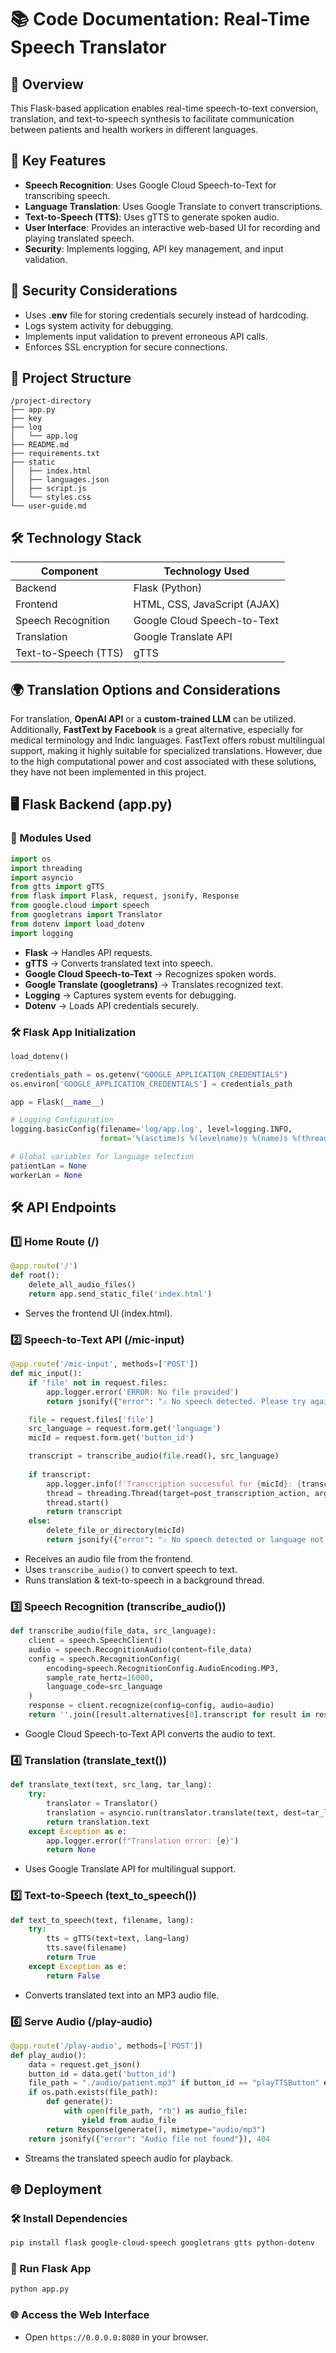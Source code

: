 

# 📚 Code Documentation: Real-Time Speech Translator

## 📌 Overview

This Flask-based application enables real-time speech-to-text conversion, translation, and text-to-speech synthesis to facilitate communication between patients and health workers in different languages.

## 🚀 Key Features

- **Speech Recognition**: Uses Google Cloud Speech-to-Text for transcribing speech.
- **Language Translation**: Uses Google Translate to convert transcriptions.
- **Text-to-Speech (TTS)**: Uses gTTS to generate spoken audio.
- **User Interface**: Provides an interactive web-based UI for recording and playing translated speech.
- **Security**: Implements logging, API key management, and input validation.

## 💂️ Security Considerations
- Uses **.env** file for storing credentials securely instead of hardcoding.
- Logs system activity for debugging.
- Implements input validation to prevent erroneous API calls.
- Enforces SSL encryption for secure connections.

## 📂 Project Structure

```
/project-directory
├── app.py
├── key
├── log
│   └── app.log
├── README.md
├── requirements.txt
├── static
│   ├── index.html
│   ├── languages.json
│   ├── script.js
│   └── styles.css
└── user-guide.md        
```

## 🛠️ Technology Stack

| Component             | Technology Used           |
|----------------------|--------------------------|
| Backend             | Flask (Python)            |
| Frontend            | HTML, CSS, JavaScript (AJAX) |
| Speech Recognition  | Google Cloud Speech-to-Text |
| Translation         | Google Translate API       |
| Text-to-Speech (TTS)| gTTS                      |





## 🌍 **Translation Options and Considerations**

For translation, **OpenAI API** or a **custom-trained LLM** can be utilized. Additionally, **FastText by Facebook** is a great alternative, especially for medical terminology and Indic languages. FastText offers robust multilingual support, making it highly suitable for specialized translations. However, due to the high computational power and cost associated with these solutions, they have not been implemented in this project.



## 🖥️ Flask Backend (app.py)

### 📌 Modules Used

```python
import os
import threading
import asyncio
from gtts import gTTS
from flask import Flask, request, jsonify, Response
from google.cloud import speech
from googletrans import Translator
from dotenv import load_dotenv
import logging
```

- **Flask** → Handles API requests.
- **gTTS** → Converts translated text into speech.
- **Google Cloud Speech-to-Text** → Recognizes spoken words.
- **Google Translate (googletrans)** → Translates recognized text.
- **Logging** → Captures system events for debugging.
- **Dotenv** → Loads API credentials securely.

### 🛠️ Flask App Initialization

```python
load_dotenv()

credentials_path = os.getenv("GOOGLE_APPLICATION_CREDENTIALS")
os.environ['GOOGLE_APPLICATION_CREDENTIALS'] = credentials_path

app = Flask(__name__)

# Logging Configuration
logging.basicConfig(filename='log/app.log', level=logging.INFO,
                    format='%(asctime)s %(levelname)s %(name)s %(threadName)s : %(message)s')

# Global variables for language selection
patientLan = None
workerLan = None
```

## 🛠️ API Endpoints

### 1️⃣ Home Route (/)

```python
@app.route('/')
def root():
    delete_all_audio_files()
    return app.send_static_file('index.html')
```
- Serves the frontend UI (index.html).

### 2️⃣ Speech-to-Text API (/mic-input)

```python
@app.route('/mic-input', methods=['POST'])
def mic_input():
    if 'file' not in request.files:
        app.logger.error('ERROR: No file provided')
        return jsonify({"error": "⚠️ No speech detected. Please try again."}), 400

    file = request.files['file']
    src_language = request.form.get('language')
    micId = request.form.get('button_id')

    transcript = transcribe_audio(file.read(), src_language)
    
    if transcript:
        app.logger.info(f'Transcription successful for {micId}: {transcript}')
        thread = threading.Thread(target=post_transcription_action, args=(transcript, src_language, micId))
        thread.start()
        return transcript
    else:
        delete_file_or_directory(micId)
        return jsonify({"error": "⚠️ No speech detected or language not recognized."}), 400
```
- Receives an audio file from the frontend.
- Uses `transcribe_audio()` to convert speech to text.
- Runs translation & text-to-speech in a background thread.

### 3️⃣ Speech Recognition (transcribe_audio())

```python
def transcribe_audio(file_data, src_language):
    client = speech.SpeechClient()
    audio = speech.RecognitionAudio(content=file_data)
    config = speech.RecognitionConfig(
        encoding=speech.RecognitionConfig.AudioEncoding.MP3,
        sample_rate_hertz=16000,
        language_code=src_language
    )
    response = client.recognize(config=config, audio=audio)
    return ''.join([result.alternatives[0].transcript for result in response.results])
```
- Google Cloud Speech-to-Text API converts the audio to text.

### 4️⃣ Translation (translate_text())

```python
def translate_text(text, src_lang, tar_lang):
    try:
        translator = Translator()
        translation = asyncio.run(translator.translate(text, dest=tar_lang, src=src_lang))
        return translation.text
    except Exception as e:
        app.logger.error(f"Translation error: {e}")
        return None
```
- Uses Google Translate API for multilingual support.

### 5️⃣ Text-to-Speech (text_to_speech())

```python
def text_to_speech(text, filename, lang):
    try:
        tts = gTTS(text=text, lang=lang)
        tts.save(filename)
        return True
    except Exception as e:
        return False
```
- Converts translated text into an MP3 audio file.

### 6️⃣ Serve Audio (/play-audio)

```python
@app.route('/play-audio', methods=['POST'])
def play_audio():
    data = request.get_json()
    button_id = data.get('button_id')
    file_path = "./audio/patient.mp3" if button_id == "playTTSButton" else "./audio/healthworker.mp3"
    if os.path.exists(file_path):
        def generate():
            with open(file_path, "rb") as audio_file:
                yield from audio_file
        return Response(generate(), mimetype="audio/mp3")
    return jsonify({"error": "Audio file not found"}), 404
```
- Streams the translated speech audio for playback.

## 🌐 Deployment

### 🛠️ Install Dependencies

```sh
pip install flask google-cloud-speech googletrans gtts python-dotenv
```

### 🚀 Run Flask App

```sh
python app.py
```

### 🌐 Access the Web Interface

- Open `https://0.0.0.0:8080` in your browser.


